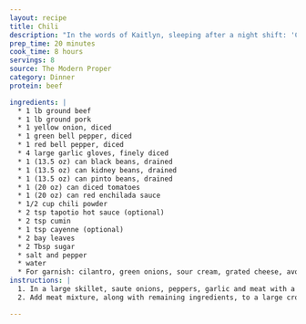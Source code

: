 ```yaml
---
layout: recipe
title: Chili
description: "In the words of Kaitlyn, sleeping after a night shift: 'Chili's in the crockpot, ready to simmer for 8 hours. Girl's in the cozy bed, ready to simmer for 6 hours.'"
prep_time: 20 minutes
cook_time: 8 hours
servings: 8
source: The Modern Proper
category: Dinner
protein: beef

ingredients: |
  * 1 lb ground beef
  * 1 lb ground pork
  * 1 yellow onion, diced
  * 1 green bell pepper, diced
  * 1 red bell pepper, diced
  * 4 large garlic gloves, finely diced
  * 1 (13.5 oz) can black beans, drained
  * 1 (13.5 oz) can kidney beans, drained
  * 1 (13.5 oz) can pinto beans, drained
  * 1 (20 oz) can diced tomatoes
  * 1 (20 oz) can red enchilada sauce
  * 1/2 cup chili powder
  * 2 tsp tapotio hot sauce (optional)
  * 2 tsp cumin
  * 1 tsp cayenne (optional)
  * 2 bay leaves
  * 2 Tbsp sugar
  * salt and pepper
  * water
  * For garnish: cilantro, green onions, sour cream, grated cheese, avocado
instructions: |
  1. In a large skillet, saute onions, peppers, garlic and meat with a teaspoon each of salt and pepper. Cook until meat is cooked through.
  2. Add meat mixture, along with remaining ingredients, to a large crock pot. Add water to cover the beans, one to two cups. Set on low for 8 hours.

---
```

